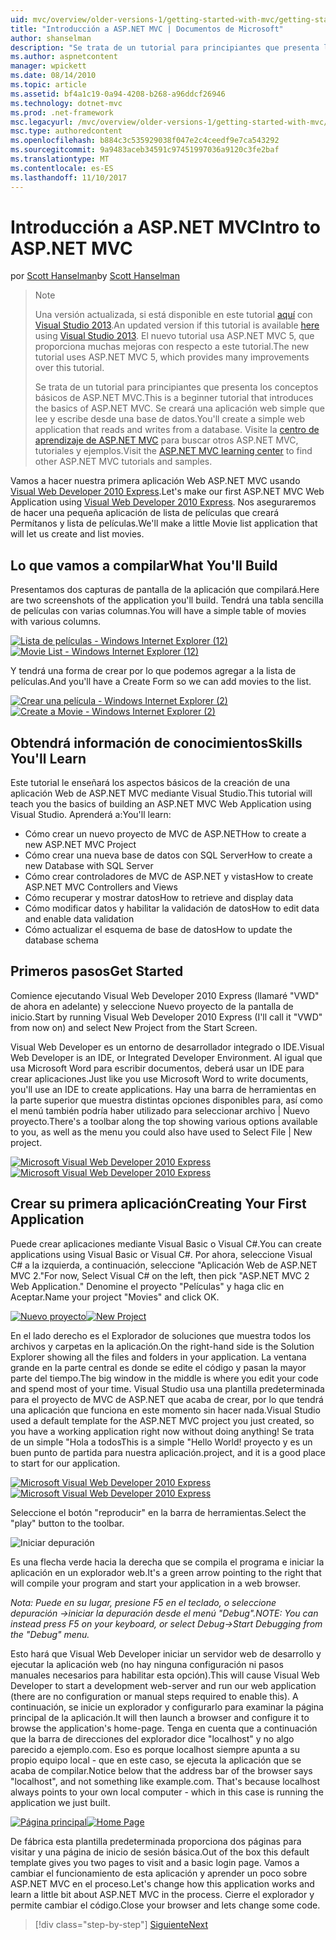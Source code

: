 ```yaml
---
uid: mvc/overview/older-versions-1/getting-started-with-mvc/getting-started-with-mvc-part1
title: "Introducción a ASP.NET MVC | Documentos de Microsoft"
author: shanselman
description: "Se trata de un tutorial para principiantes que presenta los conceptos básicos de ASP.NET MVC. Se creará una aplicación web simple que lee y escribe desde una base de datos."
ms.author: aspnetcontent
manager: wpickett
ms.date: 08/14/2010
ms.topic: article
ms.assetid: bf4a1c19-0a94-4208-b268-a96ddcf26946
ms.technology: dotnet-mvc
ms.prod: .net-framework
msc.legacyurl: /mvc/overview/older-versions-1/getting-started-with-mvc/getting-started-with-mvc-part1
msc.type: authoredcontent
ms.openlocfilehash: b884c3c535929038f047e2c4ceedf9e7ca543292
ms.sourcegitcommit: 9a9483aceb34591c97451997036a9120c3fe2baf
ms.translationtype: MT
ms.contentlocale: es-ES
ms.lasthandoff: 11/10/2017
---
```

<a name="intro-to-aspnet-mvc"></a><span data-ttu-id="a3a2d-104">Introducción a ASP.NET MVC</span><span class="sxs-lookup"><span data-stu-id="a3a2d-104">Intro to ASP.NET MVC</span></span>
====================
<span data-ttu-id="a3a2d-105">por [Scott Hanselman](https://github.com/shanselman)</span><span class="sxs-lookup"><span data-stu-id="a3a2d-105">by [Scott Hanselman](https://github.com/shanselman)</span></span>

> > [!NOTE]
> > <span data-ttu-id="a3a2d-106">Una versión actualizada, si está disponible en este tutorial [aquí](../../getting-started/introduction/getting-started.md) con [Visual Studio 2013](https://www.microsoft.com/visualstudio/eng/2013-downloads).</span><span class="sxs-lookup"><span data-stu-id="a3a2d-106">An updated version if this tutorial is available [here](../../getting-started/introduction/getting-started.md) using [Visual Studio 2013](https://www.microsoft.com/visualstudio/eng/2013-downloads).</span></span> <span data-ttu-id="a3a2d-107">El nuevo tutorial usa ASP.NET MVC 5, que proporciona muchas mejoras con respecto a este tutorial.</span><span class="sxs-lookup"><span data-stu-id="a3a2d-107">The new tutorial uses ASP.NET MVC 5, which provides many improvements over this tutorial.</span></span>
> 
> 
> <span data-ttu-id="a3a2d-108">Se trata de un tutorial para principiantes que presenta los conceptos básicos de ASP.NET MVC.</span><span class="sxs-lookup"><span data-stu-id="a3a2d-108">This is a beginner tutorial that introduces the basics of ASP.NET MVC.</span></span> <span data-ttu-id="a3a2d-109">Se creará una aplicación web simple que lee y escribe desde una base de datos.</span><span class="sxs-lookup"><span data-stu-id="a3a2d-109">You'll create a simple web application that reads and writes from a database.</span></span> <span data-ttu-id="a3a2d-110">Visite la [centro de aprendizaje de ASP.NET MVC](../../../index.md) para buscar otros ASP.NET MVC, tutoriales y ejemplos.</span><span class="sxs-lookup"><span data-stu-id="a3a2d-110">Visit the [ASP.NET MVC learning center](../../../index.md) to find other ASP.NET MVC tutorials and samples.</span></span>


<span data-ttu-id="a3a2d-111">Vamos a hacer nuestra primera aplicación Web ASP.NET MVC usando [Visual Web Developer 2010 Express](https://www.microsoft.com/express/Web/).</span><span class="sxs-lookup"><span data-stu-id="a3a2d-111">Let's make our first ASP.NET MVC Web Application using [Visual Web Developer 2010 Express](https://www.microsoft.com/express/Web/).</span></span> <span data-ttu-id="a3a2d-112">Nos aseguraremos de hacer una pequeña aplicación de lista de películas que creará Permítanos y lista de películas.</span><span class="sxs-lookup"><span data-stu-id="a3a2d-112">We'll make a little Movie list application that will let us create and list movies.</span></span>

## <a name="what-youll-build"></a><span data-ttu-id="a3a2d-113">Lo que vamos a compilar</span><span class="sxs-lookup"><span data-stu-id="a3a2d-113">What You'll Build</span></span>

<span data-ttu-id="a3a2d-114">Presentamos dos capturas de pantalla de la aplicación que compilará.</span><span class="sxs-lookup"><span data-stu-id="a3a2d-114">Here are two screenshots of the application you'll build.</span></span> <span data-ttu-id="a3a2d-115">Tendrá una tabla sencilla de películas con varias columnas.</span><span class="sxs-lookup"><span data-stu-id="a3a2d-115">You will have a simple table of movies with various columns.</span></span>

<span data-ttu-id="a3a2d-116">[![Lista de películas - Windows Internet Explorer (12)](getting-started-with-mvc-part1/_static/image2.png)](getting-started-with-mvc-part1/_static/image1.png)</span><span class="sxs-lookup"><span data-stu-id="a3a2d-116">[![Movie List - Windows Internet Explorer (12)](getting-started-with-mvc-part1/_static/image2.png)](getting-started-with-mvc-part1/_static/image1.png)</span></span>

<span data-ttu-id="a3a2d-117">Y tendrá una forma de crear por lo que podemos agregar a la lista de películas.</span><span class="sxs-lookup"><span data-stu-id="a3a2d-117">And you'll have a Create Form so we can add movies to the list.</span></span>

<span data-ttu-id="a3a2d-118">[![Crear una película - Windows Internet Explorer (2)](getting-started-with-mvc-part1/_static/image4.png)](getting-started-with-mvc-part1/_static/image3.png)</span><span class="sxs-lookup"><span data-stu-id="a3a2d-118">[![Create a Movie - Windows Internet Explorer (2)](getting-started-with-mvc-part1/_static/image4.png)](getting-started-with-mvc-part1/_static/image3.png)</span></span>

## <a name="skills-youll-learn"></a><span data-ttu-id="a3a2d-119">Obtendrá información de conocimientos</span><span class="sxs-lookup"><span data-stu-id="a3a2d-119">Skills You'll Learn</span></span>

<span data-ttu-id="a3a2d-120">Este tutorial le enseñará los aspectos básicos de la creación de una aplicación Web de ASP.NET MVC mediante Visual Studio.</span><span class="sxs-lookup"><span data-stu-id="a3a2d-120">This tutorial will teach you the basics of building an ASP.NET MVC Web Application using Visual Studio.</span></span> <span data-ttu-id="a3a2d-121">Aprenderá a:</span><span class="sxs-lookup"><span data-stu-id="a3a2d-121">You'll learn:</span></span>

- <span data-ttu-id="a3a2d-122">Cómo crear un nuevo proyecto de MVC de ASP.NET</span><span class="sxs-lookup"><span data-stu-id="a3a2d-122">How to create a new ASP.NET MVC Project</span></span>
- <span data-ttu-id="a3a2d-123">Cómo crear una nueva base de datos con SQL Server</span><span class="sxs-lookup"><span data-stu-id="a3a2d-123">How to create a new Database with SQL Server</span></span>
- <span data-ttu-id="a3a2d-124">Cómo crear controladores de MVC de ASP.NET y vistas</span><span class="sxs-lookup"><span data-stu-id="a3a2d-124">How to create ASP.NET MVC Controllers and Views</span></span>
- <span data-ttu-id="a3a2d-125">Cómo recuperar y mostrar datos</span><span class="sxs-lookup"><span data-stu-id="a3a2d-125">How to retrieve and display data</span></span>
- <span data-ttu-id="a3a2d-126">Cómo modificar datos y habilitar la validación de datos</span><span class="sxs-lookup"><span data-stu-id="a3a2d-126">How to edit data and enable data validation</span></span>
- <span data-ttu-id="a3a2d-127">Cómo actualizar el esquema de base de datos</span><span class="sxs-lookup"><span data-stu-id="a3a2d-127">How to update the database schema</span></span>

## <a name="get-started"></a><span data-ttu-id="a3a2d-128">Primeros pasos</span><span class="sxs-lookup"><span data-stu-id="a3a2d-128">Get Started</span></span>

<span data-ttu-id="a3a2d-129">Comience ejecutando Visual Web Developer 2010 Express (llamaré "VWD" de ahora en adelante) y seleccione Nuevo proyecto de la pantalla de inicio.</span><span class="sxs-lookup"><span data-stu-id="a3a2d-129">Start by running Visual Web Developer 2010 Express (I'll call it "VWD" from now on) and select New Project from the Start Screen.</span></span>

<span data-ttu-id="a3a2d-130">Visual Web Developer es un entorno de desarrollador integrado o IDE.</span><span class="sxs-lookup"><span data-stu-id="a3a2d-130">Visual Web Developer is an IDE, or Integrated Developer Environment.</span></span> <span data-ttu-id="a3a2d-131">Al igual que usa Microsoft Word para escribir documentos, deberá usar un IDE para crear aplicaciones.</span><span class="sxs-lookup"><span data-stu-id="a3a2d-131">Just like you use Microsoft Word to write documents, you'll use an IDE to create applications.</span></span> <span data-ttu-id="a3a2d-132">Hay una barra de herramientas en la parte superior que muestra distintas opciones disponibles para, así como el menú también podría haber utilizado para seleccionar archivo | Nuevo proyecto.</span><span class="sxs-lookup"><span data-stu-id="a3a2d-132">There's a toolbar along the top showing various options available to you, as well as the menu you could also have used to Select File | New project.</span></span>

<span data-ttu-id="a3a2d-133">[![Microsoft Visual Web Developer 2010 Express](getting-started-with-mvc-part1/_static/image6.png)](getting-started-with-mvc-part1/_static/image5.png)</span><span class="sxs-lookup"><span data-stu-id="a3a2d-133">[![Microsoft Visual Web Developer 2010 Express](getting-started-with-mvc-part1/_static/image6.png)](getting-started-with-mvc-part1/_static/image5.png)</span></span>

## <a name="creating-your-first-application"></a><span data-ttu-id="a3a2d-134">Crear su primera aplicación</span><span class="sxs-lookup"><span data-stu-id="a3a2d-134">Creating Your First Application</span></span>

<span data-ttu-id="a3a2d-135">Puede crear aplicaciones mediante Visual Basic o Visual C#.</span><span class="sxs-lookup"><span data-stu-id="a3a2d-135">You can create applications using Visual Basic or Visual C#.</span></span> <span data-ttu-id="a3a2d-136">Por ahora, seleccione Visual C# a la izquierda, a continuación, seleccione "Aplicación Web de ASP.NET MVC 2."</span><span class="sxs-lookup"><span data-stu-id="a3a2d-136">For now, Select Visual C# on the left, then pick "ASP.NET MVC 2 Web Application."</span></span> <span data-ttu-id="a3a2d-137">Denomine el proyecto "Películas" y haga clic en Aceptar.</span><span class="sxs-lookup"><span data-stu-id="a3a2d-137">Name your project "Movies" and click OK.</span></span>

<span data-ttu-id="a3a2d-138">[![Nuevo proyecto](getting-started-with-mvc-part1/_static/image8.png)](getting-started-with-mvc-part1/_static/image7.png)</span><span class="sxs-lookup"><span data-stu-id="a3a2d-138">[![New Project](getting-started-with-mvc-part1/_static/image8.png)](getting-started-with-mvc-part1/_static/image7.png)</span></span>

<span data-ttu-id="a3a2d-139">En el lado derecho es el Explorador de soluciones que muestra todos los archivos y carpetas en la aplicación.</span><span class="sxs-lookup"><span data-stu-id="a3a2d-139">On the right-hand side is the Solution Explorer showing all the files and folders in your application.</span></span> <span data-ttu-id="a3a2d-140">La ventana grande en la parte central es donde se edite el código y pasan la mayor parte del tiempo.</span><span class="sxs-lookup"><span data-stu-id="a3a2d-140">The big window in the middle is where you edit your code and spend most of your time.</span></span> <span data-ttu-id="a3a2d-141">Visual Studio usa una plantilla predeterminada para el proyecto de MVC de ASP.NET que acaba de crear, por lo que tendrá una aplicación que funciona en este momento sin hacer nada.</span><span class="sxs-lookup"><span data-stu-id="a3a2d-141">Visual Studio used a default template for the ASP.NET MVC project you just created, so you have a working application right now without doing anything!</span></span> <span data-ttu-id="a3a2d-142">Se trata de un simple "Hola a todos</span><span class="sxs-lookup"><span data-stu-id="a3a2d-142">This is a simple "Hello World!</span></span> <span data-ttu-id="a3a2d-143">proyecto y es un buen punto de partida para nuestra aplicación.</span><span class="sxs-lookup"><span data-stu-id="a3a2d-143">project, and it is a good place to start for our application.</span></span>

<span data-ttu-id="a3a2d-144">[![Microsoft Visual Web Developer 2010 Express](getting-started-with-mvc-part1/_static/image10.png)](getting-started-with-mvc-part1/_static/image9.png)</span><span class="sxs-lookup"><span data-stu-id="a3a2d-144">[![Microsoft Visual Web Developer 2010 Express](getting-started-with-mvc-part1/_static/image10.png)](getting-started-with-mvc-part1/_static/image9.png)</span></span>

<span data-ttu-id="a3a2d-145">Seleccione el botón "reproducir" en la barra de herramientas.</span><span class="sxs-lookup"><span data-stu-id="a3a2d-145">Select the "play" button to the toolbar.</span></span>

![Iniciar depuración](getting-started-with-mvc-part1/_static/image11.png)

<span data-ttu-id="a3a2d-147">Es una flecha verde hacia la derecha que se compila el programa e iniciar la aplicación en un explorador web.</span><span class="sxs-lookup"><span data-stu-id="a3a2d-147">It's a green arrow pointing to the right that will compile your program and start your application in a web browser.</span></span>

<span data-ttu-id="a3a2d-148">*Nota: Puede en su lugar, presione F5 en el teclado, o seleccione depuración -&gt;iniciar la depuración desde el menú "Debug".*</span><span class="sxs-lookup"><span data-stu-id="a3a2d-148">*NOTE: You can instead press F5 on your keyboard, or select Debug-&gt;Start Debugging from the "Debug" menu.*</span></span>

<span data-ttu-id="a3a2d-149">Esto hará que Visual Web Developer iniciar un servidor web de desarrollo y ejecutar la aplicación web (no hay ninguna configuración ni pasos manuales necesarios para habilitar esta opción).</span><span class="sxs-lookup"><span data-stu-id="a3a2d-149">This will cause Visual Web Developer to start a development web-server and run our web application (there are no configuration or manual steps required to enable this).</span></span> <span data-ttu-id="a3a2d-150">A continuación, se inicie un explorador y configurarlo para examinar la página principal de la aplicación.</span><span class="sxs-lookup"><span data-stu-id="a3a2d-150">It will then launch a browser and configure it to browse the application's home-page.</span></span> <span data-ttu-id="a3a2d-151">Tenga en cuenta que a continuación que la barra de direcciones del explorador dice "localhost" y no algo parecido a ejemplo.com. Eso es porque localhost siempre apunta a su propio equipo local - que en este caso, se ejecuta la aplicación que se acaba de compilar.</span><span class="sxs-lookup"><span data-stu-id="a3a2d-151">Notice below that the address bar of the browser says "localhost", and not something like example.com. That's because localhost always points to your own local computer - which in this case is running the application we just built.</span></span>

<span data-ttu-id="a3a2d-152">[![Página principal](getting-started-with-mvc-part1/_static/image13.png)](getting-started-with-mvc-part1/_static/image12.png)</span><span class="sxs-lookup"><span data-stu-id="a3a2d-152">[![Home Page](getting-started-with-mvc-part1/_static/image13.png)](getting-started-with-mvc-part1/_static/image12.png)</span></span>

<span data-ttu-id="a3a2d-153">De fábrica esta plantilla predeterminada proporciona dos páginas para visitar y una página de inicio de sesión básica.</span><span class="sxs-lookup"><span data-stu-id="a3a2d-153">Out of the box this default template gives you two pages to visit and a basic login page.</span></span> <span data-ttu-id="a3a2d-154">Vamos a cambiar el funcionamiento de esta aplicación y aprender un poco sobre ASP.NET MVC en el proceso.</span><span class="sxs-lookup"><span data-stu-id="a3a2d-154">Let's change how this application works and learn a little bit about ASP.NET MVC in the process.</span></span> <span data-ttu-id="a3a2d-155">Cierre el explorador y permite cambiar el código.</span><span class="sxs-lookup"><span data-stu-id="a3a2d-155">Close your browser and lets change some code.</span></span>

>[!div class="step-by-step"]
[<span data-ttu-id="a3a2d-156">Siguiente</span><span class="sxs-lookup"><span data-stu-id="a3a2d-156">Next</span></span>](getting-started-with-mvc-part2.md)

